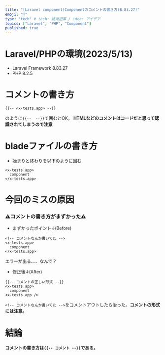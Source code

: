 ```yaml
---
title: "[Laravel component]Componentのコメントの書き方(8.83.27)"
emoji: "🐷"
type: "tech" # tech: 技術記事 / idea: アイデア
topics: ["Laravel", "PHP", "Component"]
published: true
---
```

# Laravel/PHPの環境(2023/5/13)
- Laravel Framework 8.83.27
- PHP 8.2.5
# コメントの書き方
```blade.php
{{-- <x-tests.app> --}}
```
のように`{{--  --}}`で囲むとOK。
**HTMLなどのコメントはコードだと思って認識されてしまうので注意**

# bladeファイルの書き方
- 始まりと終わりを以下のように囲む
```
<x-tests.app>
  component
</x-tests.app>
```

# 今回のミスの原因
### ⚠️コメントの書き方がまずかった⚠️
- まずかったポイント↓(Before)
```
<!-- コメントなんか書いてた -->
<x-tests.app>
  component
</x-tests.app>
```
エラーが出る、、、なんで？
- 修正後↓(After)
```
{{-- コメントの正しい形式 --}}
<x-tests.app>
  component
<x-tests.app />
```
`<!-- コメントなんか書いてた -->`をコメントアウトしたら治った。**コメントの形式には注意。**

# 結論
#### コメントの書き方は`{{-- コメント --}}`である。


